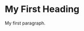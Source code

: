 <!DOCTYPE html>
<html>
<body>
<script type='text/javascript'>
	function initEmbeddedMessaging() {
		try {
			embeddedservice_bootstrap.settings.language = 'en_US'; // For example, enter 'en' or 'en-US'

			embeddedservice_bootstrap.init(
				'00D7Z00000053zg',
				'Test_MIAW_Queue_based_Message_Channel',
				'https://hsecovax--dev31.sandbox.my.site.com/ESWTestMIAWQueuebased1708372230006',
				{
					scrt2URL: 'https://hsecovax--dev31.sandbox.my.salesforce-scrt.com'
				}
			);
		} catch (err) {
			console.error('Error loading Embedded Messaging: ', err);
		}
	};
</script>
<script type='text/javascript' src='https://hsecovax--dev31.sandbox.my.site.com/ESWTestMIAWQueuebased1708372230006/assets/js/bootstrap.min.js' onload='initEmbeddedMessaging()'></script>

<h1>My First Heading</h1>

<p>My first paragraph.</p>

</body>
</html>

